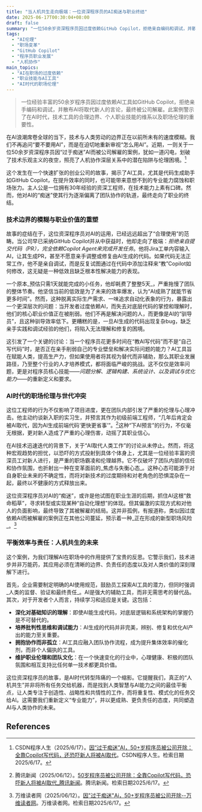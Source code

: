 ```yaml
---
title: "当人机共生走向极端：一位资深程序员的AI痴迷与职业终结"
date: 2025-06-17T00:30:04+08:00
draft: false
summary: "一位50余岁资深程序员因过度依赖GitHub Copilot，拒绝亲自编码和调试，并散布AI将取代新人的言论，最终被公司解雇。此案例凸显了在AI浪潮下，技术工具合理边界的界定、个人核心职业技能的维系，以及职场伦理和团队协作的重要性，引发了对人机共生未来模式的深度思考。"
tags: 
  - "AI伦理"
  - "职场变革"
  - "GitHub Copilot"
  - "程序员职业发展"
  - "人机协作"
main_topics: 
  - "AI在职场的过度依赖"
  - "职业技能与AI工具"
  - "AI时代的职场伦理"
---
```


> 一位经验丰富的50余岁程序员因过度依赖AI工具如GitHub Copilot，拒绝亲手编码和调试，并散布AI将取代新人的言论，最终被公司解雇。此案例警示了在AI时代，技术工具的合理边界、个人职业技能的维系以及职场伦理的重要性。

在AI浪潮席卷全球的当下，技术与人类劳动的边界正在以前所未有的速度模糊。我们不再追问“要不要用AI”，而是在迫切地重新审视“怎么用AI”。近期，一则关于一位50余岁资深程序员因“过于痴迷”AI而被公司解雇的案例，犹如一道闪电，划破了技术乐观主义的夜空，照亮了人机协作深层关系中的潜在陷阱与伦理困境。[^1]

这个发生在一个快速扩张的创业公司的故事，揭示了AI工具，尤其是代码生成助手如GitHub Copilot，在提升效率的同时，也可能带来意想不到的专业能力腐蚀和职场张力。主人公是一位拥有30年经验的资深工程师，在技术能力上素有口碑。然而，他对AI的“痴迷”使其行为逐渐偏离了团队协作的轨道，最终走向了职业的终结。

### 技术边界的模糊与职业价值的重塑

故事的症结在于，这位资深程序员对AI的运用，已经远远超出了“合理使用”的范畴。当公司早已采纳GitHub Copilot并从中获益时，他却走向了极端：_拒绝亲自提交代码（PR），完全依赖Copilot Agent来完成开发任务_。他将Jira工单内容输入AI，让其生成PR，甚至不愿意亲手调整或修复由AI生成的代码。如果代码无法正常工作，他不是亲自调试，而是反复试图通过在代码中添加注释来“教”Copilot如何修改，这无疑是一种低效且缺乏根本性解决能力的表现。

一个原本_预估只需1天就能完成的小任务，他却耗费了整整5天_，严重拖慢了团队的整体节奏。他坚信当前的低效是为了未来的效率爆发，认为“AI成熟了就能节省更多时间”。然而，这种脱离实际生产需求、一味追求自动化表象的行为，暴露出一个更深层次的问题：当开发者过度依赖AI，而失去对底层代码的掌控和理解时，他们的核心职业价值正在被削弱。他们不再是解决问题的人，而更像是AI的“驯导员”，且这种驯导效率低下。更糟糕的是，一旦AI生成的代码出现复杂bug，缺乏亲手实践和调试经验的他们，将陷入无法理解和修复的困境。

这引发了一个关键的讨论：当一个程序员花更多时间在“教AI写代码”而不是“自己写代码”时，是否正在亲手削弱自己的专业壁垒和解决实际问题的能力？AI工具旨在赋能人类，提高生产力，但如果使用者将其视为替代而非辅助，那么其职业发展路径，乃至整个行业的人才培养模式，都将面临严峻的挑战。这不仅仅是效率问题，更是对程序员核心技能——_问题分解、逻辑构建、系统设计、以及调试与优化能力_——的重新定义和要求。

### AI时代的职场伦理与世代冲突

这位工程师的行为不仅影响了项目进度，更在团队内部引发了严重的伦理与心理冲击。他主动约谈新入职的实习生，并预言其作为初级前端工程师，“几年后肯定会被AI取代，因为AI生成前端代码‘更快更省事’”。[^2]这种“下AI预言”的行为，不仅毫无根据，更对新人造成了严重的心理伤害，动摇了其职业信心。

在AI技术迅速迭代的背景下，关于“AI取代人类工作”的讨论从未停止。然而，将这种宏观趋势的担忧，以恐吓的方式投射到具体个体身上，尤其是一位经验丰富的资深员工对新人进行，是严重的职场霸凌和伦理越界。它不仅破坏了团队内部的信任和协作氛围，也折射出一种在变革面前的_焦虑与失衡心态_。这种心态可能源于对自身职业未来的不确定性，而将对新技术的过度期待和对老角色的恐惧混杂在一起，最终以不健康的方式释放出来。

这位资深程序员对AI的“痴迷”，或许是他试图在职业生涯的后期，抓住AI这根“救命稻草”，寻求转型或实现某种“自动化理想”的体现。但其偏激的实现方式和对他人的负面影响，最终导致了其被解雇的结局。这并非孤例，有报道称，类似因过度依赖AI而被解雇的案例正在其他公司蔓延，预示着一种_正在形成的新型职场风险_。[^3]

### 平衡效率与责任：人机共生的未来

这个案例，为我们理解AI在职场中的作用提供了宝贵的反思。它警示我们，技术进步并非万能药，其应用必须在清晰的边界、负责任的态度以及对人类价值的深刻理解下进行。

首先，企业需要制定明确的AI使用规范，鼓励员工探索AI工具的潜力，但同时强调_人类的监督、验证和最终责任_。AI是强大的辅助工具，而非无需思考的替代品。其次，对于开发者个人而言，持续学习和适应是关键。这包括：
*   **深化对基础知识的理解**：即使AI能生成代码，对底层逻辑和系统架构的掌握仍是不可替代的。
*   **培养批判性思维和调试能力**：AI生成的代码并非完美，辨别、修复和优化AI产出的能力至关重要。
*   **拥抱协作而非孤立**：AI工具应融入团队协作流程，成为提升集体效率的催化剂，而非个人偏执的工具。
*   **维护职业伦理和团队文化**：在一个快速变化的行业中，心理健康、积极的团队氛围和相互支持比任何单一技术都更具价值。

这位资深程序员的故事，是AI时代转型阵痛的一个缩影。它提醒我们，真正的“人机共生”并非将所有任务交给机器，而是找到人类智慧与AI能力之间的最佳平衡点，让人类专注于创造性、战略性和共情性的工作，而将重复性、模式化的任务交给AI。这需要我们重新定义“专业能力”，并以更成熟、更负责任的态度，共同塑造AI与人类协作的未来。

## References

[^1]: CSDN程序人生（2025/6/17）。[因“过于痴迷”AI，50+岁程序员被公司开除：全靠Copilot写代码，还恐吓新人将被AI取代](https://mp.weixin.qq.com/s/J0B7ngSouw13VNkQuOhytQ)。CSDN程序人生。检索日期2025/6/17。
[^2]: 腾讯新闻（2025/06/12）。[50岁程序员被公司开除：全靠Copilot写代码，恐吓新人将被AI取代_腾讯新闻](https://news.qq.com/rain/a/20250612A0845S00)。腾讯新闻。检索日期2025/6/17。
[^3]: 万维读者网（2025/06/12）。[因\"过于痴迷\"Ai，50+岁程序员被公司开除--万维读者网](https://digi.creaders.net/2025/06/12/2879769.html)。万维读者网。检索日期2025/6/17。

